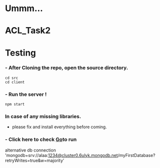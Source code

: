 # Ummm...
# ACL_Task2
# Testing
### - After Cloning the repo, open the source directory.
```
cd src
cd client
```
### - Run the server !
```
npm start
```
### In case of any missing libraries. 
- please fix and install everything before coming. 

### - Click here to check [Go](http://localhost:3000/)to run

alternative db connection
'mongodb+srv://alaa:1234@cluster0.6ulyk.mongodb.net/myFirstDatabase?retryWrites=true&w=majority'
